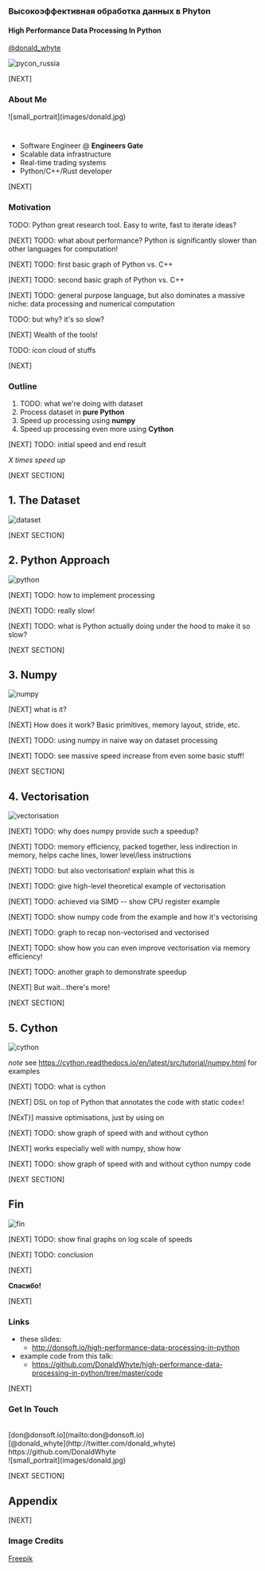 ### **Высокоэффективная обработка данных в Phyton**

#### High Performance Data Processing In Python

<p>
  <a href="http://twitter.com/donald_whyte">@donald_whyte</a>
</p>

<div id="logo-notice">
  <img src="images/pycon_russia.png" alt="pycon_russia" />
</div>

[NEXT]
### About Me

<div class="left-col1of3">
  ![small_portrait](images/donald.jpg)
</div>
<div class="right-col2of3" style="text-center: left">
  <div style="height: 27px"></div>
  <ul>
    <li>Software Engineer @ <strong>Engineers Gate</strong></li>
    <li>Scalable data infrastructure</li>
    <li>Real-time trading systems</li>
    <li>Python/C++/Rust developer</li>
  </ul>
</div>
<div class="clear-col"></div>

[NEXT]
### Motivation

TODO: Python great research tool. Easy to write, fast to iterate ideas?

[NEXT]
TODO: what about performance? Python is significantly slower than other
languages for computation!

[NEXT]
TODO: first basic graph of Python vs. C++

[NEXT]
TODO: second basic graph of Python vs. C++

[NEXT]
TODO: general purpose language, but also dominates a massive niche: data
processing and numerical computation

TODO: but why? it's so slow?

[NEXT]
Wealth of the tools!

TODO: icon cloud of stuffs

[NEXT]
### Outline

1. TODO: what we're doing with dataset
2. Process dataset in **pure Python**
3. Speed up processing using **numpy**
4. Speed up processing even more using **Cython**

[NEXT]
TODO: initial speed and end result

_X times speed up_


[NEXT SECTION]
## 1. The Dataset
![dataset](images/dataset.svg)

[NEXT SECTION]
## 2. Python Approach
![python](images/python.svg)

[NEXT]
TODO: how to implement processing

[NEXT]
TODO: really slow!

[NEXT]
TODO: what is Python actually doing under the hood to make it so slow?


[NEXT SECTION]
## 3. Numpy
![numpy](images/numpy.svg)

[NEXT]
what is it?

[NEXT]
How does it work? Basic primitives, memory layout, stride, etc.

[NEXT]
TODO: using numpy in naive way on dataset processing

[NEXT]
TODO: see massive speed increase from even some basic stuff!


[NEXT SECTION]
## 4. Vectorisation
![vectorisation](images/vectorisation.svg)

[NEXT]
TODO: why does numpy provide such a speedup?

[NEXT]
TODO: memory efficiency, packed together, less indirection in memory,
helps cache lines, lower level/less instructions

[NEXT]
TODO: but also vectorisation! explain what this is

[NEXT]
TODO: give high-level theoretical example of vectorisation

[NEXT]
TODO: achieved via SIMD -- show CPU register example

[NEXT]
TODO: show numpy code from the example and how it's vectorising

[NEXT]
TODO: graph to recap non-vectorised and vectorised

[NEXT]
TODO: show how you can even improve vectorisation via memory efficiency!

[NEXT]
TODO: another graph to demonstrate speedup

[NEXT]
But wait...there's more!


[NEXT SECTION]
## 5. Cython
![cython](images/cython.svg)

_note_
see https://cython.readthedocs.io/en/latest/src/tutorial/numpy.html for examples

[NEXT]
TODO: what is cython

[NEXT]
DSL on top of Python that annotates the code with static code±!

[NExT}]
massive optimisations, just by using on

[NEXT]
TODO: show graph of speed with and without cython

[NEXT]
works especially well with numpy, show how

[NEXT]
TODO: show graph of speed with and without cython numpy code

[NEXT SECTION]
## Fin
![fin](images/fin.svg)

[NEXT]
TODO: show final graphs on log scale of speeds

[NEXT]
TODO: conclusion

[NEXT]
<!-- .slide: class="large-slide" -->
**Спасибо!**

[NEXT]
<!-- .slide: class="small-slide" -->
### Links

* these slides:
  - http://donsoft.io/high-performance-data-processing-in-python
* example code from this talk:
  - https://github.com/DonaldWhyte/high-performance-data-processing-in-python/tree/master/code

[NEXT]
### Get In Touch

<div class="left-col" style="text-center: left">
  <br />
  [don@donsoft.io](mailto:don@donsoft.io)<br />
  [@donald_whyte](http://twitter.com/donald_whyte)<br />
  https://github.com/DonaldWhyte
</div>
<div class="right-col">
  ![small_portrait](images/donald.jpg)
</div>
<div class="clear-col"></div>


[NEXT SECTION]
## Appendix

[NEXT]
### Image Credits

[Freepik](https://www.freepik.com/)
